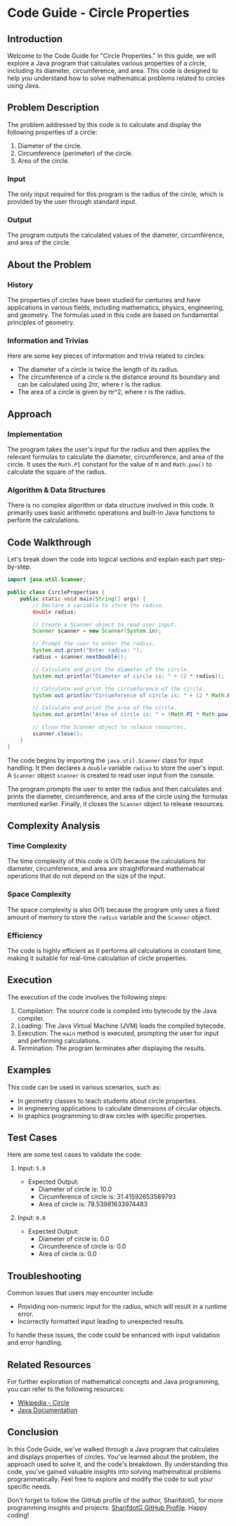 # Code Guide - Circle Properties

## Introduction
Welcome to the Code Guide for "Circle Properties." In this guide, we will explore a Java program that calculates various properties of a circle, including its diameter, circumference, and area. This code is designed to help you understand how to solve mathematical problems related to circles using Java.

## Problem Description
The problem addressed by this code is to calculate and display the following properties of a circle:
1. Diameter of the circle.
2. Circumference (perimeter) of the circle.
3. Area of the circle.

### Input
The only input required for this program is the radius of the circle, which is provided by the user through standard input.

### Output
The program outputs the calculated values of the diameter, circumference, and area of the circle.

## About the Problem
### History
The properties of circles have been studied for centuries and have applications in various fields, including mathematics, physics, engineering, and geometry. The formulas used in this code are based on fundamental principles of geometry.

### Information and Trivias
Here are some key pieces of information and trivia related to circles:
- The diameter of a circle is twice the length of its radius.
- The circumference of a circle is the distance around its boundary and can be calculated using 2πr, where r is the radius.
- The area of a circle is given by πr^2, where r is the radius.

## Approach
### Implementation
The program takes the user's input for the radius and then applies the relevant formulas to calculate the diameter, circumference, and area of the circle. It uses the `Math.PI` constant for the value of π and `Math.pow()` to calculate the square of the radius.

### Algorithm & Data Structures
There is no complex algorithm or data structure involved in this code. It primarily uses basic arithmetic operations and built-in Java functions to perform the calculations.

## Code Walkthrough
Let's break down the code into logical sections and explain each part step-by-step.

```java
import java.util.Scanner;

public class CircleProperties {
    public static void main(String[] args) {
        // Declare a variable to store the radius.
        double radius;

        // Create a Scanner object to read user input.
        Scanner scanner = new Scanner(System.in);

        // Prompt the user to enter the radius.
        System.out.print("Enter radius: ");
        radius = scanner.nextDouble();

        // Calculate and print the diameter of the circle.
        System.out.println("Diameter of circle is: " + (2 * radius));

        // Calculate and print the circumference of the circle.
        System.out.println("Circumference of circle is: " + (2 * Math.PI * radius));

        // Calculate and print the area of the circle.
        System.out.println("Area of circle is: " + (Math.PI * Math.pow(radius, 2)));

        // Close the Scanner object to release resources.
        scanner.close();
    }
}
```

The code begins by importing the `java.util.Scanner` class for input handling. It then declares a `double` variable `radius` to store the user's input. A `Scanner` object `scanner` is created to read user input from the console.

The program prompts the user to enter the radius and then calculates and prints the diameter, circumference, and area of the circle using the formulas mentioned earlier. Finally, it closes the `Scanner` object to release resources.

## Complexity Analysis
### Time Complexity
The time complexity of this code is O(1) because the calculations for diameter, circumference, and area are straightforward mathematical operations that do not depend on the size of the input.

### Space Complexity
The space complexity is also O(1) because the program only uses a fixed amount of memory to store the `radius` variable and the `Scanner` object.

### Efficiency
The code is highly efficient as it performs all calculations in constant time, making it suitable for real-time calculation of circle properties.

## Execution
The execution of the code involves the following steps:
1. Compilation: The source code is compiled into bytecode by the Java compiler.
2. Loading: The Java Virtual Machine (JVM) loads the compiled bytecode.
3. Execution: The `main` method is executed, prompting the user for input and performing calculations.
4. Termination: The program terminates after displaying the results.

## Examples
This code can be used in various scenarios, such as:
- In geometry classes to teach students about circle properties.
- In engineering applications to calculate dimensions of circular objects.
- In graphics programming to draw circles with specific properties.

## Test Cases
Here are some test cases to validate the code:
1. Input: `5.0`
   - Expected Output:
     - Diameter of circle is: 10.0
     - Circumference of circle is: 31.41592653589793
     - Area of circle is: 78.53981633974483

2. Input: `0.0`
   - Expected Output:
     - Diameter of circle is: 0.0
     - Circumference of circle is: 0.0
     - Area of circle is: 0.0

## Troubleshooting
Common issues that users may encounter include:
- Providing non-numeric input for the radius, which will result in a runtime error.
- Incorrectly formatted input leading to unexpected results.

To handle these issues, the code could be enhanced with input validation and error handling.

## Related Resources
For further exploration of mathematical concepts and Java programming, you can refer to the following resources:
- [Wikipedia - Circle](https://en.wikipedia.org/wiki/Circle)
- [Java Documentation](https://docs.oracle.com/en/java/)

## Conclusion
In this Code Guide, we've walked through a Java program that calculates and displays properties of circles. You've learned about the problem, the approach used to solve it, and the code's breakdown. By understanding this code, you've gained valuable insights into solving mathematical problems programmatically. Feel free to explore and modify the code to suit your specific needs.

Don't forget to follow the GitHub profile of the author, SharifdotG, for more programming insights and projects: [SharifdotG GitHub Profile](https://github.com/SharifdotG). Happy coding!